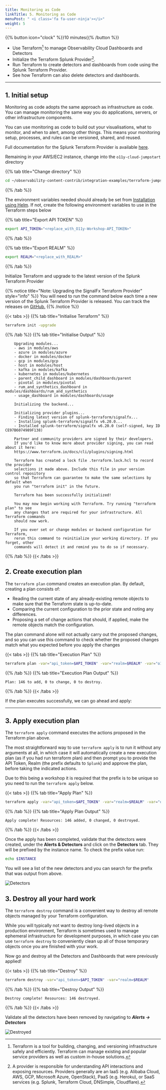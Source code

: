 ```yaml
---
title: Monitoring as Code
linkTitle: 5. Monitoring as Code
menuPost: " <i class='fa fa-user-ninja'></i>"
weight: 5
---
```


{{% button icon="clock" %}}10 minutes{{% /button %}}

* Use Terraform[^1] to manage Observability Cloud Dashboards and Detectors
* Initialize the Terraform Splunk Provider[^2].
* Run Terraform to create detectors and dashboards from code using the Splunk Terraform Provider.
* See how Terraform can also delete detectors and dashboards.

---

## 1. Initial setup

Monitoring as code adopts the same approach as infrastructure as code. You can manage monitoring the same way you do applications, servers, or other infrastructure components.

You can use monitoring as code to build out your visualisations, what to monitor, and when to alert, among other things. This means your monitoring setup, processes, and rules can be versioned, shared, and reused.

Full documentation for the Splunk Terraform Provider is available [here](https://registry.terraform.io/providers/splunk-terraform/signalfx/latest/docs).

Remaining in your AWS/EC2 instance, change into the `o11y-cloud-jumpstart` directory

{{% tab title="Change directory" %}}

``` bash
cd ~/observability-content-contrib/integration-examples/terraform-jumpstart
```

{{% /tab %}}

The environment variables needed should already be set from [Installation using Helm](../gdi/#2-installation-using-helm). If not, create the following environment variables to use in the Terraform steps below

{{% tab title="Export API TOKEN" %}}

``` bash
export API_TOKEN="<replace_with_O11y-Workshop-API_TOKEN>"
```

{{% /tab %}}

{{% tab title="Export REALM" %}}

``` bash
export REALM="<replace_with_REALM>"
```

{{% /tab %}}

Initialize Terraform and upgrade to the latest version of the Splunk Terraform Provider

{{% notice title="Note: Upgrading the SignalFx Terraform Provider" style="info" %}}
You will need to run the command below each time a new version of the Splunk Terraform Provider is released. You can track the releases on [GitHub.](https://github.com/splunk-terraform/terraform-provider-signalfx/releases)
{{% /notice %}}

{{< tabs >}}
{{% tab title="Initialise Terraform" %}}

``` bash
terraform init -upgrade
```

{{% /tab %}}
{{% tab title="Initialise Output" %}}

``` text
    Upgrading modules...
    - aws in modules/aws
    - azure in modules/azure
    - docker in modules/docker
    - gcp in modules/gcp
    - host in modules/host
    - kafka in modules/kafka
    - kubernetes in modules/kubernetes
    - parent_child_dashboard in modules/dashboards/parent
    - pivotal in modules/pivotal
    - rum_and_synthetics_dashboard in modules/dashboards/rum_and_synthetics
    - usage_dashboard in modules/dashboards/usage

    Initializing the backend...

    Initializing provider plugins...
    - Finding latest version of splunk-terraform/signalfx...
    - Installing splunk-terraform/signalfx v6.20.0...
    - Installed splunk-terraform/signalfx v6.20.0 (self-signed, key ID CE97B6074989F138)

    Partner and community providers are signed by their developers.
    If you'd like to know more about provider signing, you can read about it here:
    https://www.terraform.io/docs/cli/plugins/signing.html

    Terraform has created a lock file .terraform.lock.hcl to record the provider
    selections it made above. Include this file in your version control repository
    so that Terraform can guarantee to make the same selections by default when
    you run "terraform init" in the future.

    Terraform has been successfully initialized!

    You may now begin working with Terraform. Try running "terraform plan" to see
    any changes that are required for your infrastructure. All Terraform commands
    should now work.

    If you ever set or change modules or backend configuration for Terraform,
    rerun this command to reinitialize your working directory. If you forget, other
    commands will detect it and remind you to do so if necessary.
```

{{% /tab %}}
{{< /tabs >}}

## 2. Create execution plan

The `terraform plan` command creates an execution plan. By default, creating a plan consists of:

* Reading the current state of any already-existing remote objects to make sure that the Terraform state is up-to-date.
* Comparing the current configuration to the prior state and noting any differences.
* Proposing a set of change actions that should, if applied, make the remote objects match the configuration.

The plan command alone will not actually carry out the proposed changes, and so you can use this command to check whether the proposed changes match what you expected before you apply the changes

{{< tabs >}}
{{% tab title="Execution Plan" %}}

```bash
terraform plan -var="api_token=$API_TOKEN" -var="realm=$REALM" -var="o11y_prefix=[$INSTANCE]"
```

{{% /tab %}}
{{% tab title="Execution Plan Output" %}}

``` text
Plan: 146 to add, 0 to change, 0 to destroy.
```

{{% /tab %}}
{{< /tabs >}}

If the plan executes successfully, we can go ahead and apply:

---

## 3. Apply execution plan

The `terraform apply` command executes the actions proposed in the Terraform plan above.

The most straightforward way to use `terraform apply` is to run it without any arguments at all, in which case it will automatically create a new execution plan (as if you had run terraform plan) and then prompt you to provide the API Token, Realm (the prefix defaults to `Splunk`) and approve the plan, before taking the indicated actions.

Due to this being a workshop it is required that the prefix is to be unique so you need to run the `terraform apply` below.

{{< tabs >}}
{{% tab title="Apply Plan" %}}

``` bash
terraform apply -var="api_token=$API_TOKEN" -var="realm=$REALM" -var="o11y_prefix=[$INSTANCE]"
```

{{% /tab %}}
{{% tab title="Apply Plan Output" %}}

``` text
Apply complete! Resources: 146 added, 0 changed, 0 destroyed.
```

{{% /tab %}}
{{< /tabs >}}

Once the apply has been completed, validate that the detectors were created, under the **Alerts & Detectors** and click on the **Detectors** tab. They will be prefixed by the instance name. To check the prefix value run:

``` bash
echo $INSTANCE
```

 You will see a list of the new detectors and you can search for the prefix that was output from above.

![Detectors](../images/detectors.png)

## 3. Destroy all your hard work

The `terraform destroy` command is a convenient way to destroy all remote objects managed by your Terraform configuration.

While you will typically not want to destroy long-lived objects in a production environment, Terraform is sometimes used to manage ephemeral infrastructure for development purposes, in which case you can use `terraform destroy` to conveniently clean up all of those temporary objects once you are finished with your work.

Now go and destroy all the Detectors and Dashboards that were previously applied!

{{< tabs >}}
{{% tab title="Destroy" %}}

``` bash
terraform destroy -var="api_token=$API_TOKEN" -var="realm=$REALM"
```

{{% /tab %}}
{{% tab title="Destroy Output" %}}

``` text
Destroy complete! Resources: 146 destroyed.
```

{{% /tab %}}
{{< /tabs >}}

Validate all the detectors have been removed by navigating to _**Alerts → Detectors**_

![Destroyed](../images/destroy.png)

[^1]: Terraform is a tool for building, changing, and versioning infrastructure safely and efficiently. Terraform can manage existing and popular service providers as well as custom in-house solutions.

[^2]: A provider is responsible for understanding API interactions and exposing resources. Providers generally are an IaaS (e.g. Alibaba Cloud, AWS, GCP, Microsoft Azure, OpenStack), PaaS (e.g. Heroku), or SaaS services (e.g. Splunk, Terraform Cloud, DNSimple, Cloudflare).
